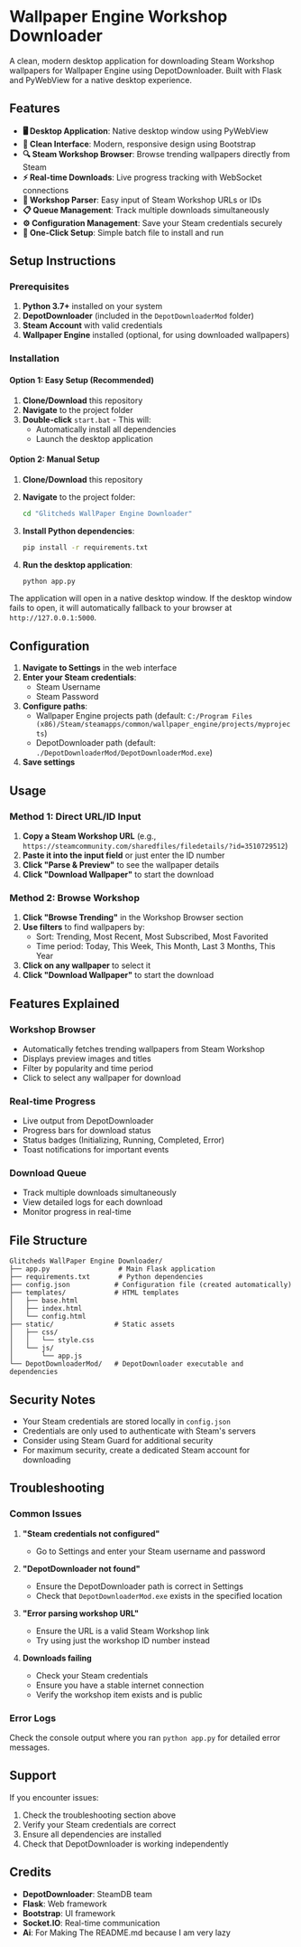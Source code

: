 # Wallpaper Engine Workshop Downloader

A clean, modern desktop application for downloading Steam Workshop wallpapers for Wallpaper Engine using DepotDownloader. Built with Flask and PyWebView for a native desktop experience.

## Features

- **🖥️ Desktop Application**: Native desktop window using PyWebView
- **🎨 Clean Interface**: Modern, responsive design using Bootstrap
- **🔍 Steam Workshop Browser**: Browse trending wallpapers directly from Steam
- **⚡ Real-time Downloads**: Live progress tracking with WebSocket connections
- **🔗 Workshop Parser**: Easy input of Steam Workshop URLs or IDs  
- **📋 Queue Management**: Track multiple downloads simultaneously
- **⚙️ Configuration Management**: Save your Steam credentials securely
- **🚀 One-Click Setup**: Simple batch file to install and run

## Setup Instructions

### Prerequisites

1. **Python 3.7+** installed on your system
2. **DepotDownloader** (included in the `DepotDownloaderMod` folder)
3. **Steam Account** with valid credentials
4. **Wallpaper Engine** installed (optional, for using downloaded wallpapers)

### Installation

#### Option 1: Easy Setup (Recommended)
1. **Clone/Download** this repository
2. **Navigate** to the project folder
3. **Double-click** `start.bat` - This will:
   - Automatically install all dependencies
   - Launch the desktop application

#### Option 2: Manual Setup
1. **Clone/Download** this repository
2. **Navigate** to the project folder:
   ```bash
   cd "Glitcheds WallPaper Engine Downloader"
   ```

3. **Install Python dependencies**:
   ```bash
   pip install -r requirements.txt
   ```

4. **Run the desktop application**:
   ```bash
   python app.py
   ```

The application will open in a native desktop window. If the desktop window fails to open, it will automatically fallback to your browser at `http://127.0.0.1:5000`.

## Configuration

1. **Navigate to Settings** in the web interface
2. **Enter your Steam credentials**:
   - Steam Username
   - Steam Password
3. **Configure paths**:
   - Wallpaper Engine projects path (default: `C:/Program Files (x86)/Steam/steamapps/common/wallpaper_engine/projects/myprojects`)
   - DepotDownloader path (default: `./DepotDownloaderMod/DepotDownloaderMod.exe`)
4. **Save settings**

## Usage

### Method 1: Direct URL/ID Input
1. **Copy a Steam Workshop URL** (e.g., `https://steamcommunity.com/sharedfiles/filedetails/?id=3510729512`)
2. **Paste it into the input field** or just enter the ID number
3. **Click "Parse & Preview"** to see the wallpaper details
4. **Click "Download Wallpaper"** to start the download

### Method 2: Browse Workshop
1. **Click "Browse Trending"** in the Workshop Browser section
2. **Use filters** to find wallpapers by:
   - Sort: Trending, Most Recent, Most Subscribed, Most Favorited
   - Time period: Today, This Week, This Month, Last 3 Months, This Year
3. **Click on any wallpaper** to select it
4. **Click "Download Wallpaper"** to start the download

## Features Explained

### Workshop Browser
- Automatically fetches trending wallpapers from Steam Workshop
- Displays preview images and titles
- Filter by popularity and time period
- Click to select any wallpaper for download

### Real-time Progress
- Live output from DepotDownloader
- Progress bars for download status
- Status badges (Initializing, Running, Completed, Error)
- Toast notifications for important events

### Download Queue
- Track multiple downloads simultaneously
- View detailed logs for each download
- Monitor progress in real-time

## File Structure

```
Glitcheds WallPaper Engine Downloader/
├── app.py                 # Main Flask application
├── requirements.txt       # Python dependencies
├── config.json           # Configuration file (created automatically)
├── templates/            # HTML templates
│   ├── base.html
│   ├── index.html
│   └── config.html
├── static/               # Static assets
│   ├── css/
│   │   └── style.css
│   └── js/
│       └── app.js
└── DepotDownloaderMod/   # DepotDownloader executable and dependencies
```

## Security Notes

- Your Steam credentials are stored locally in `config.json`
- Credentials are only used to authenticate with Steam's servers
- Consider using Steam Guard for additional security
- For maximum security, create a dedicated Steam account for downloading

## Troubleshooting

### Common Issues

1. **"Steam credentials not configured"**
   - Go to Settings and enter your Steam username and password

2. **"DepotDownloader not found"**
   - Ensure the DepotDownloader path is correct in Settings
   - Check that `DepotDownloaderMod.exe` exists in the specified location

3. **"Error parsing workshop URL"**
   - Ensure the URL is a valid Steam Workshop link
   - Try using just the workshop ID number instead

4. **Downloads failing**
   - Check your Steam credentials
   - Ensure you have a stable internet connection
   - Verify the workshop item exists and is public

### Error Logs

Check the console output where you ran `python app.py` for detailed error messages.

## Support

If you encounter issues:
1. Check the troubleshooting section above
2. Verify your Steam credentials are correct
3. Ensure all dependencies are installed
4. Check that DepotDownloader is working independently

## Credits

- **DepotDownloader**: SteamDB team
- **Flask**: Web framework
- **Bootstrap**: UI framework
- **Socket.IO**: Real-time communication
- **Ai**: For Making The README.md because I am very lazy
